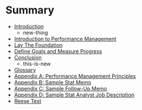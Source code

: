 # Summary

* [Introduction](README.md)
   * new-thing
* [Introduction to Performance Management](introduction-to-performance-management.md)
* [Lay The Foundation](lay-the-foundation.md)
* [Define Goals and Measure Progress](define-goals-and-measure-progress.md)
* [Conclusion](conclusion.md)
   * this-is-new
* [Glossary](glossary.md)
* [Appendix A: Performance Management Principles](appendix-a.md)
* [Appendix B: Sample Stat Memo](appendix-b.md)
* [Appendix C: Sample Follow-Up Memo](appendix-c.md)
* [Appendix D: Sample Stat Analyst Job Description](appendix-d.md)
* [Reese Test](ReeseTest.md)
